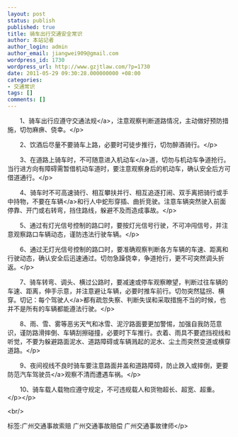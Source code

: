 ```yaml
---
layout: post
status: publish
published: true
title: 骑车出行交通安全常识
author: 本站记者
author_login: admin
author_email: jiangwei909@gmail.com
wordpress_id: 1730
wordpress_url: http://www.gzjtlaw.com/?p=1730
date: 2011-05-29 09:30:28.000000000 +08:00
categories:
- 交通常识
tags: []
comments: []
---
```

<p><p>　　1、骑车出行应遵守<a>交通法规<&#47;a>，注意观察判断道路情况，主动做好预防措施，切勿麻痹、侥幸。<&#47;p><p>　　2、饮酒后尽量不要骑车上路，必要时可徒步推行，切勿醉酒骑行。<&#47;p><p>　　3、在道路上骑车时，不可随意进入<a>机动车<&#47;a>道，切勿与机动车争道抢行。当行进方向有障碍需暂借机动车道时，要注意观察身后的机动车，确认安全后方可借道通行。<&#47;p><p>　　4、骑车时不可高速骑行、相互攀扶并行、相互追逐打闹、双手离把骑行或手中持物，不要在<a>车辆<&#47;a>和行人中蛇形穿插、曲折竞驶。注意车辆突然驶入前面停靠、开门或右转弯，挡住路线，躲避不及而造成事故。<&#47;p><p>　　5、通过有灯光信号控制的路口时，要按灯光信号行驶，不可冲闯信号，并注意观察路口车辆动态，谨防违法行驶车辆。<&#47;p><p>　　6、通过无灯光信号控制的路口时，要准确观察判断各方车辆的车速、距离和行驶动态，确认安全后迅速通过。切勿急躁侥幸，争道抢行，更不可突然调头折返。<&#47;p><p>　　7、骑车转弯、调头、横过公路时，要减速或停车观察瞭望，判断过往车辆的车速、距离，伸手示意，并注意避让车辆，必要时推车前行。切勿突然猛拐、横穿。切记：每个<a>驾驶人<&#47;a>都有疏忽失察、判断失误和采取措施不当的时候，也并不是所有的车辆都能遵法行驶。<&#47;p><p>　　8、雨、雪、雾等恶劣天气和冰雪、泥泞路面要更加警惕，加强自我防范意识，谨防路滑摔倒、车辆刮擦碰撞，必要时下车推行。衣着、雨具不要遮挡视线和听觉，不要为躲避路面泥水、道路障碍或车辆溅起的泥水、尘土而突然变道或横穿道路。<&#47;p><p>　　9、夜间视线不良时骑车要注意路面井盖和道路障碍，防止跌入或摔倒，更要防范汽车<a>驾驶员<&#47;a>观察不清而遭遇车祸。<&#47;p><p>　　10、骑车载人载物应遵守规定，不可违规载人和货物超长、超宽、超重。<&#47;p><&#47;p><br&#47;><p>标签:广州交通事故索赔 广州交通事故赔偿 广州交通事故律师<&#47;p>
